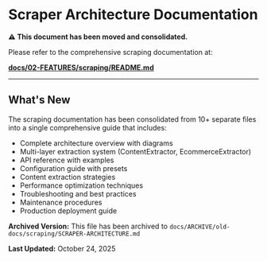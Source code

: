 # Scraper Architecture Documentation

**⚠️ This document has been moved and consolidated.**

Please refer to the comprehensive scraping documentation at:

**[docs/02-FEATURES/scraping/README.md](02-FEATURES/scraping/README.md)**

---

## What's New

The scraping documentation has been consolidated from 10+ separate files into a single comprehensive guide that includes:

- Complete architecture overview with diagrams
- Multi-layer extraction system (ContentExtractor, EcommerceExtractor)
- API reference with examples
- Configuration guide with presets
- Content extraction strategies
- Performance optimization techniques
- Troubleshooting and best practices
- Maintenance procedures
- Production deployment guide

**Archived Version:** This file has been archived to `docs/ARCHIVE/old-docs/scraping/SCRAPER-ARCHITECTURE.md`

**Last Updated:** October 24, 2025
